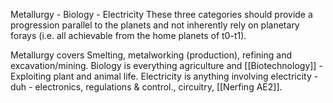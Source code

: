 Metallurgy - Biology - Electricity
These three categories should provide a progression parallel to the planets and not inherently rely on planetary forays (i.e. all achievable from the home planets of t0-t1). 

Metallurgy covers Smelting, metalworking (production), refining and excavation/mining.
Biology is everything agriculture and [[Biotechnology]] - Exploiting plant and animal life.
Electricity is anything involving electricity - duh - electronics, regulations & control., circuitry, [[Nerfing AE2]]. 